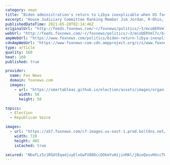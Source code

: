 ```yaml
---
category: news
title: "Biden administration's return to Libya inexplicable when US faces multiple crises at home: Jim Jordan"
excerpt: "House Judiciary Committee Ranking Member Jim Jordan, R-Ohio, said on Thursday's \"Fox News Primetime\" that President Biden seeking a diplomatic return to Libya “doesn't make sense” as the U.S. faces a number of domestic crises."
publishedDateTime: 2021-05-28T02:14:46Z
originalUrl: "http://feeds.foxnews.com/~r/foxnews/politics/~3/mcoQERVml7c/biden-return-libya-inexplicable-jim-jordan"
webUrl: "http://feeds.foxnews.com/~r/foxnews/politics/~3/mcoQERVml7c/biden-return-libya-inexplicable-jim-jordan"
ampWebUrl: "https://www.foxnews.com/politics/biden-return-libya-inexplicable-jim-jordan.amp"
cdnAmpWebUrl: "https://www-foxnews-com.cdn.ampproject.org/c/s/www.foxnews.com/politics/biden-return-libya-inexplicable-jim-jordan.amp"
type: article
quality: 160
heat: 160
published: true

provider:
  name: Fox News
  domain: foxnews.com
  images:
    - url: "https://smartableai.github.io/election/assets/images/organizations/foxnews.com-50x50.jpg"
      width: 50
      height: 50

topics:
  - Election
  - Republican Voice

images:
  - url: "https://a57.foxnews.com/cf-images.us-east-1.prod.boltdns.net/v1/static/694940094001/6ada39e0-4be0-43b2-8ef3-26f3ebfa1e93/141116e1-8abd-474f-a22d-429f1971b439/1280x720/match/720/405/image.jpg?ve=1&tl=1"
    width: 720
    height: 405
    isCached: true

secured: "NbafLz5z1RGUtEqadjuyElxGwFU88DccDOkmYuHijinMAl/jNioQexvHUccTW3Y5LkEFEwLjTKm8jM0n2bVU/OAYW8qKrCtnX5M+vSZSNd0D6ae8QIEVT/yaSyEAE8KTPEAYxujGsCxmzFkxEYJ8UGPsDu0+bSgGfgzyJrvV3GldZbBq0nuD2Yg2vwmxC78KcPPGKULhXFt9jaD8Lu0/f7amSYXQEl1E0zpM0tCAV7nZI/nvd6azYPV151oD2JktfAd7jpOYRRvEULfAzAs0bmB5jw4RT/uTW+xKy3FCKNy1Y3lWNpo+Z2/ZCOJhJacOVxz1QetPwo3UWxrf5g2RwZUjjB/JatXpZ3lDh1eBKVM=;T8MC6+AifvdjRtEHOOrZoA=="
---
```


